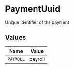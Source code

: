 # PaymentUuid

Unique identifier of the payment


## Values

| Name      | Value     |
| --------- | --------- |
| `PAYROLL` | payroll   |
